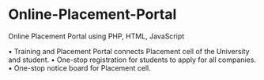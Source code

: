 # Online-Placement-Portal
Online Placement Portal using PHP, HTML, JavaScript

•	Training and Placement Portal connects Placement cell of the University and student.
•	One-stop registration for students to apply for all companies.
•	One-stop notice board for Placement cell.
